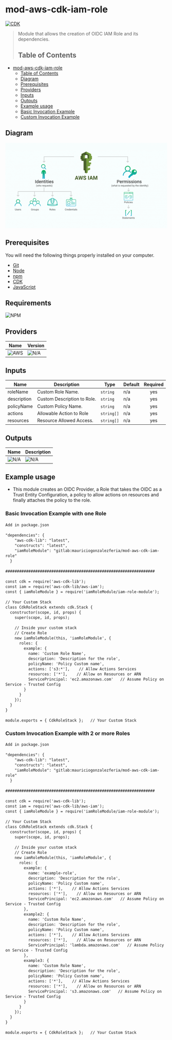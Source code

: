 # mod-aws-cdk-iam-role

[![CDK](https://img.shields.io/badge/CDK-2.138.0-yellow)](https://docs.aws.amazon.com/cdk/v2/guide/getting_started.html)

> Module that allows the creation of OIDC IAM Role and its dependencies.
>
> ## Table of Contents

- [mod-aws-cdk-iam-role](#mod-aws-cdk-iam-role)
  - [Table of Contents](#Table-of-Contents)
  - [Diagram](#Diagram)
  - [Prerequisites](#Prerequisites)
  - [Providers](#Providers)
  - [Inputs](#Inputs)
  - [Outputs](#Outputs)
  - [Example usage](#Example-usage)
  - [Basic Invocation Example](#Basic-Invocation-Example)
  - [Custom Invocation Example](#Custom-Invocation-Example)

## Diagram

![](./images/IAM%20Roles.png)

## Prerequisites

You will need the following things properly installed on your computer.

- [Git](http://git-scm.com/)
- [Node](https://nodejs.org/en/download)
- [npm](https://docs.npmjs.com/downloading-and-installing-node-js-and-npm)
- [CDK](https://docs.aws.amazon.com/cdk/v2/guide/getting_started.html#getting_started_install)
- [JavaScript](https://developer.mozilla.org/es/docs/Web/JavaScript)

## Requirements

![NPM](https://img.shields.io/badge/NPM%20INSTALL-grey?style=for-the-badge&logo=NPM)



## Providers

| Name | Version |
| ---- | ------- |
| ![AWS](https://img.shields.io/badge/AWS-gree)  | ![N/A](https://img.shields.io/badge/N/A-grey)     |

## Inputs

| Name                  | Description                                                                                                                        | Type     | Default | Required |
| --------------------- | ---------------------------------------------------------------------------------------------------------------------------------- | -------- | ------- | :------: |
| roleName                 | Custom Role Name.                                                                                                            | `string`    | n/a     |   yes    |
| description                  | Custom Description to Role.                                                                                                       | `string`    | n/a     |   yes    |
| policyName    | Custom Policy Name.                                                                    | `string` | n/a   |    yes    |
| actions           | Allowable Action to Role                                                                                                           | `string[]` | n/a    |    yes    |
| resources | Resource Allowed Access.                                                       | `string[]` | n/a |    yes    |


## Outputs

| Name  | Description                                 |
| ----- | ------------------------------------------- |
| ![N/A](https://img.shields.io/badge/N/A-grey) | ![N/A](https://img.shields.io/badge/N/A-grey) |

## Example usage

- This module creates an OIDC Provider, a Role that takes the OIDC as a Trust Entity Configuration, a policy to allow actions on resources and finally attaches the policy to the role.


### Basic Invocation Example with one Role

```CDK
Add in package.json

"dependencies": {
    "aws-cdk-lib": "latest",
    "constructs": "latest",
    "iamRoleModule": "gitlab:mauriciogonzalezferia/mod-aws-cdk-iam-role"
  }

#################################################################

const cdk = require('aws-cdk-lib');
const iam = require('aws-cdk-lib/aws-iam');
const { iamRoleModule } = require('iamRoleModule/iam-role-module');

// Your Custom Stack
class CdkRoleStack extends cdk.Stack {
  constructor(scope, id, props) {
    super(scope, id, props);

    // Inside your custom stack
    // Create Role
    new iamRoleModule(this, 'iamRoleModule', {
      roles: {
        example: {
          name: 'Custom Role Name',
          description: 'Description for the role',
          policyName: 'Policy Custom name',
          actions: ['s3:*'],    // Allow Actions Services
          resources: ['*'],    // Allow on Resources or ARN
          ServicePrincipal: 'ec2.amazonaws.com'   // Assume Policy on Service - Trusted Config
        }
      }
    });
  }
}

module.exports = { CdkRoleStack };   // Your Custom Stack

```

### Custom Invocation Example with 2 or more Roles

```CDK
Add in package.json

"dependencies": {
    "aws-cdk-lib": "latest",
    "constructs": "latest",
    "iamRoleModule": "gitlab:mauriciogonzalezferia/mod-aws-cdk-iam-role"
  }

#################################################################

const cdk = require('aws-cdk-lib');
const iam = require('aws-cdk-lib/aws-iam');
const { iamRoleModule } = require('iamRoleModule/iam-role-module');

// Your Custom Stack
class CdkRoleStack extends cdk.Stack {
  constructor(scope, id, props) {
    super(scope, id, props);

    // Inside your custom stack
    // Create Role
    new iamRoleModule(this, 'iamRoleModule', {
      roles: {
        example: {
          name: 'example-role',
          description: 'Description for the role',
          policyName: 'Policy Custom name',
          actions: ['*'],    // Allow Actions Services
          resources: ['*'],    // Allow on Resources or ARN
          ServicePrincipal: 'ec2.amazonaws.com'   // Assume Policy on Service - Trusted Config
        },
        example2: {
          name: 'Custom Role Name',
          description: 'Description for the role',
          policyName: 'Policy Custom name',
          actions: ['*'],    // Allow Actions Services
          resources: ['*'],    // Allow on Resources or ARN
          ServicePrincipal: 'lambda.amazonaws.com'   // Assume Policy on Service - Trusted Config
        },
        example3: {
          name: 'Custom Role Name',
          description: 'Description for the role',
          policyName: 'Policy Custom name',
          actions: ['*'],    // Allow Actions Services
          resources: ['*'],    // Allow on Resources or ARN
          ServicePrincipal: 's3.amazonaws.com'   // Assume Policy on Service - Trusted Config
        }
      }
    });
  }
}

module.exports = { CdkRoleStack };   // Your Custom Stack

```

